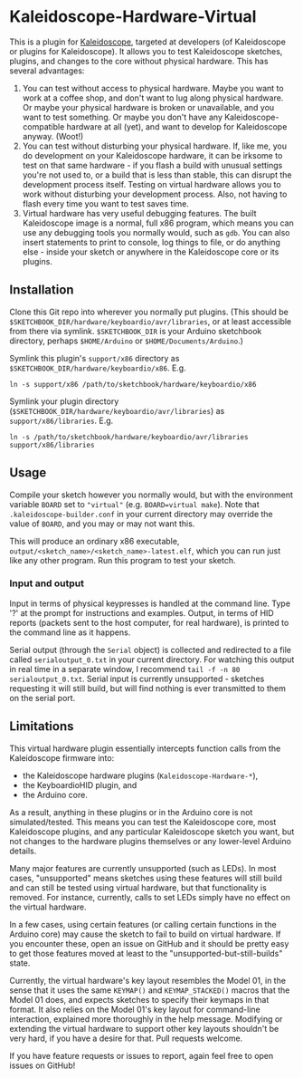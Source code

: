 # Kaleidoscope-Hardware-Virtual

This is a plugin for [Kaleidoscope][fw], targeted at developers (of Kaleidoscope
or plugins for Kaleidoscope).  It allows you to test Kaleidoscope sketches,
plugins, and changes to the core without physical hardware.  This has several
advantages:
  1. You can test without access to physical hardware.  Maybe you want to work
      at a coffee shop, and don't want to lug along physical hardware.  Or maybe
      your physical hardware is broken or unavailable, and you want to test
      something.  Or maybe you don't have any Kaleidoscope-compatible hardware
      at all (yet), and want to develop for Kaleidoscope anyway. (Woot!)
  2. You can test without disturbing your physical hardware.  If, like me, you
      do development on your Kaleidoscope hardware, it can be irksome to test
      on that same hardware - if you flash a build with unusual settings you're
      not used to, or a build that is less than stable, this can disrupt the
      development process itself.  Testing on virtual hardware allows you to work
      without disturbing your development process.
      Also, not having to flash every time you want to test saves time.
  3. Virtual hardware has very useful debugging features.  The built Kaleidoscope
      image is a normal, full x86 program, which means you can use any debugging
      tools you normally would, such as `gdb`.  You can also insert statements
      to print to console, log things to file, or do anything else - inside your
      sketch or anywhere in the Kaleidoscope core or its plugins.

## Installation

Clone this Git repo into wherever you normally put plugins.  (This should be
`$SKETCHBOOK_DIR/hardware/keyboardio/avr/libraries`, or at least accessible from there
via symlink.  `$SKETCHBOOK_DIR` is your Arduino sketchbook directory, perhaps
`$HOME/Arduino` or `$HOME/Documents/Arduino`.)

Symlink this plugin's `support/x86` directory as `$SKETCHBOOK_DIR/hardware/keyboardio/x86`.
E.g.
```
ln -s support/x86 /path/to/sketchbook/hardware/keyboardio/x86
```

Symlink your plugin directory (`$SKETCHBOOK_DIR/hardware/keyboardio/avr/libraries`) as
`support/x86/libraries`.  E.g.
```
ln -s /path/to/sketchbook/hardware/keyboardio/avr/libraries support/x86/libraries
```

## Usage

Compile your sketch however you normally would, but with the environment variable `BOARD`
set to `"virtual"` (e.g. `BOARD=virtual make`).
Note that `.kaleidoscope-builder.conf` in your current directory may override the value
of `BOARD`, and you may or may not want this.

This will produce an ordinary x86 executable, `output/<sketch_name>/<sketch_name>-latest.elf`,
which you can run just like any other program.  Run this program to test your sketch.

### Input and output

Input in terms of physical keypresses is handled at the command line.  Type '?' at the prompt
for instructions and examples.  Output, in terms of HID reports (packets sent to the host
computer, for real hardware), is printed to the command line as it happens.

Serial output (through the `Serial` object) is collected and redirected to a file called
`serialoutput_0.txt` in your current directory.  For watching this output in real time in a
separate window, I recommend `tail -f -n 80 serialoutput_0.txt`.  Serial input is currently
unsupported - sketches requesting it will still build, but will find nothing is ever
transmitted to them on the serial port.

## Limitations

This virtual hardware plugin essentially intercepts function calls from the
Kaleidoscope firmware into:
* the Kaleidoscope hardware plugins (`Kaleidoscope-Hardware-*`),
* the KeyboardioHID plugin, and
* the Arduino core.

As a result, anything in these plugins or in the Arduino core is not simulated/tested.
This means you can test the Kaleidoscope core, most Kaleidoscope plugins, and any
particular Kaleidoscope sketch you want, but not changes to the hardware plugins themselves
or any lower-level Arduino details.

Many major features are currently unsupported (such as LEDs).  In most cases,
"unsupported" means sketches using these features will still build and can still be
tested using virtual hardware, but that functionality is removed.  For instance,
currently, calls to set LEDs simply have no effect on the virtual hardware.

In a few cases, using certain features (or calling certain functions in the Arduino
core) may cause the sketch to fail to build on virtual hardware.  If you encounter
these, open an issue on GitHub and it should be pretty easy to get those features
moved at least to the "unsupported-but-still-builds" state.

Currently, the virtual hardware's key layout resembles the Model 01, in the sense
that it uses the same `KEYMAP()` and `KEYMAP_STACKED()` macros that the Model 01 does,
and expects sketches to specify their keymaps in that format.  It also relies on the
Model 01's key layout for command-line interaction, explained more thoroughly in the
help message.  Modifying or extending the virtual hardware to support other key
layouts shouldn't be very hard, if you have a desire for that.  Pull requests welcome.

If you have feature requests or issues to report, again feel free to open issues on
GitHub!

 [fw]: https://github.com/keyboardio/Kaleidoscope
